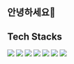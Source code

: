 ## 안녕하세요👋

## Tech Stacks
<img src="https://img.shields.io/badge/python-ff7f00?style=for-the-badge&logo=Python&logoColor=white "> <img src="https://img.shields.io/badge/MySQL-87CEEB?style=for-the-badge&logo=MySQL&logoColor=white "> <img src="https://img.shields.io/badge/java-007396?style=for-the-badge&logo=OpenJDK&logoColor=white "> <img src="https://img.shields.io/badge/Spring-6DB33F?style=for-the-badge&logo=Spring&logoColor=white "> <img src="https://img.shields.io/badge/GitHub-EAEAEA?style=for-the-badge&logo=github&logoColor=000 "> <img src="https://img.shields.io/badge/GitHub-EAEAEA?style=for-the-badge&logo=github&logoColor=000 "> <img src="https://img.shields.io/badge/GitHub-EAEAEA?style=for-the-badge&logo=github&logoColor=000 "/>



<!--
**jy031200/jy031200**는 GitHub 프로필에 'README.md '(이 파일)이 나타나므로 ✨ _special_ ✨ 저장소입니다.

시작할 수 있는 몇 가지 아이디어가 있습니다.

- 🔭 저는 현재...
- 🌱 저는 지금 배우고 있습니다...
- 👯 저는 공동으로...
- 🤔 도움을 구하고 있습니다...
- 💬 저한테...
- 📫 연락하는 방법 : ...
- 😄 대명사: ...
- ⚡ 재미있는 사실: ...
-->
